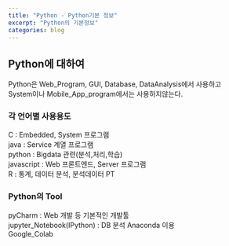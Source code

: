 ```yaml
---
title: "Python - Python기본 정보"
excerpt: "Python의 기본정보"
categories: blog
---
```

## Python에 대하여  

Python은 Web_Program, GUI, Database, DataAnalysis에서 사용하고  
System이나 Mobile_App_program에서는 사용하지않는다.

### 각 언어별 사용용도  
C : Embedded, System 프로그램  
java : Service 계열 프로그램  
python : Bigdata 관련(분석,처리,학습)  
javascript : Web 프론트엔드, Server 프로그램  
R : 통계, 데이터 분석, 분석데이터 PT  

### Python의 Tool  
pyCharm : Web 개발 등 기본적인 개발툴  
jupyter_Notebook(IPython) : DB 분석 Anaconda 이용  
Google_Colab  

